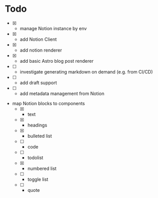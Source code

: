 # Todo

- [x] - manage Notion instance by env
- [x] - add Notion Client
- [x] - add notion renderer
- [x] - add basic Astro blog post renderer
- [ ] - investigate generating markdown on demand (e.g. from CI/CD)
- [ ] - add draft support
- [ ] - add metadata management from Notion
- map Notion blocks to components
  - [x] - text
  - [x] - headings
  - [x] - bulleted list
  - [ ] - code
  - [ ] - todolist
  - [x] - numbered list
  - [ ] - toggle list
  - [ ] - quote
